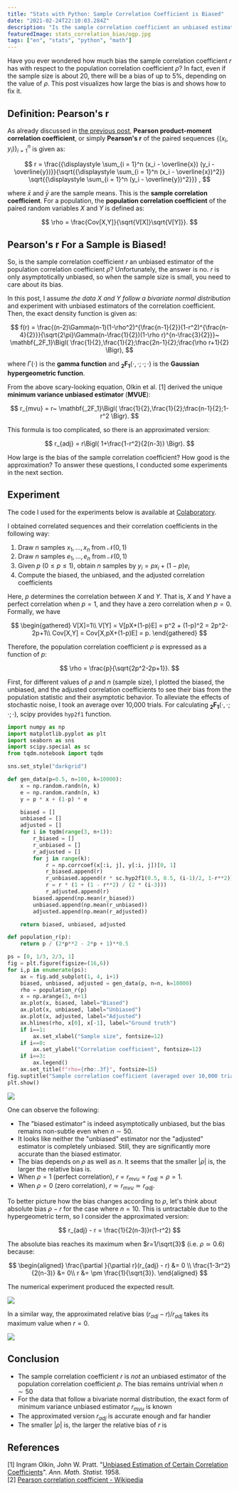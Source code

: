 ```yaml
---
title: "Stats with Python: Sample Correlation Coefficient is Biased"
date: "2021-02-24T22:10:03.284Z"
description: "Is the sample correlation coefficient an unbiased estimator? No! This post visualizes how large its bias is and shows how to fix it."
featuredImage: stats_correlation_bias/ogp.jpg
tags: ["en", "stats", "python", "math"]
---
```


Have you ever wondered how much bias the sample correlation coefficient $r$ has with respect to the population correlation coefficient $\rho$? In fact, even if the sample size is about 20, there will be a bias of up to 5%, depending on the value of $\rho$. This post visualizes how large the bias is and shows how to fix it.

## Definition: Pearson's r
As already discussed in [the previous post](https://hippocampus-garden.com/stats_rank_correlation/#pearson-correlation-coefficient), **Pearson product-moment correlation coefficient**, or simply **Pearson's r** of the paired sequences $\{(x_i,y_i)\}_{i=1}^n$ is given as:

$$
r = \frac{{\displaystyle \sum_{i = 1}^n (x_i - \overline{x})
(y_i - \overline{y})}}{\sqrt{{\displaystyle \sum_{i = 1}^n 
(x_i - \overline{x})^2}} \sqrt{{\displaystyle \sum_{i = 1}^n 
(y_i - \overline{y})^2}}} ,
$$

where $\bar{x}$ and $\bar{y}$ are the sample means. This is the **sample correlation coefficient**. For a population, the **population correlation coefficient** of the paired random variables $X$ and $Y$ is defined as:

$$
\rho = \frac{Cov[X,Y]}{\sqrt{V[X]}\sqrt{V[Y]}}.
$$

## Pearson's r For a Sample is Biased!
So, is the sample correlation coefficient $r$ an unbiased estimator of the population correlation coefficient $\rho$? Unfortunately, the answer is no. $r$ is only asymptotically unbiased, so when the sample size is small, you need to care about its bias.

In this post, I assume *the data $X$ and $Y$ follow a bivariate normal distribution* and experiment with unbiased estimators of the correlation coefficient. Then, the exact density function is given as:

$$
f(r) = \frac{(n-2)\Gamma(n-1)(1-\rho^2)^{\frac{n-1}{2}}(1-r^2)^{\frac{n-4}{2}}}{\sqrt{2\pi}\Gamma(n-\frac{1}{2})(1-\rho r)^{n-\frac{3}{2}}}~ \mathbf{_2F_1}\Bigl( \frac{1}{2},\frac{1}{2};\frac{2n-1}{2};\frac{\rho r+1}{2} \Bigr),
$$

where $\Gamma(\cdot)$ is the **gamma function** and $\mathbf{_2F_1}(\cdot,\cdot;\cdot;\cdot)$ is the **Gaussian hypergeometric function**.

From the above scary-looking equation, Olkin et al. [1] derived the unique **minimum variance unbiased estimator** (**MVUE**):

$$
r_{mvu} = r~  \mathbf{_2F_1}\Bigl( \frac{1}{2},\frac{1}{2};\frac{n-1}{2};1-r^2 \Bigr).
$$

This formula is too complicated, so there is an approximated version:

$$
r_{adj} = r\Bigl( 1+\frac{1-r^2}{2(n-3)} \Bigr).
$$

How large is the bias of the sample correlation coefficient? How good is the approximation? To answer these questions, I conducted some experiments in the next section.

## Experiment
The code I used for the experiments below is available at [Colaboratory](https://colab.research.google.com/drive/1CLhEuKI2Hsx62x7LdDEDqThVthRMo2sm?usp=sharing). 

I obtained correlated sequences and their correlation coefficients in the following way:

1. Draw $n$ samples $x_1,\ldots,x_n$ from $\mathcal{N}(0,1)$ 
2. Draw $n$ samples $e_1,\ldots,e_n$ from $\mathcal{N}(0,1)$ 
3. Given $p$ ($0\leq p\leq1$), obtain $n$ samples by $y_i=px_i+(1-p)e_i$
4. Compute the biased, the unbiased, and the adjusted correlation coefficients

Here, $p$ determines the correlation between $X$ and $Y$. That is, $X$ and $Y$ have a perfect correlation when $p=1$, and they have a zero correlation when $p=0$. Formally, we have

$$
\begin{gathered}
V[X]=1\\
V[Y] = V[pX+(1-p)E] = p^2 + (1-p)^2 = 2p^2-2p+1\\
Cov[X,Y] = Cov[X,pX+(1-p)E] = p.
\end{gathered}
$$

Therefore, the population correlation coefficient $\rho$ is expressed as a function of $p$:

$$
\rho = \frac{p}{\sqrt{2p^2-2p+1}}.
$$

First, for different values of $\rho$ and $n$ (sample size), I plotted the biased, the unbiased, and the adjusted correlation coefficients to see their bias from the population statistic and their asymptotic behavior. To alleviate the effects of stochastic noise, I took an average over 10,000 trials. For calculating $\mathbf{_2F_1}(\cdot,\cdot;\cdot;\cdot)$, scipy provides `hyp2f1` function.

```python
import numpy as np
import matplotlib.pyplot as plt
import seaborn as sns
import scipy.special as sc
from tqdm.notebook import tqdm

sns.set_style("darkgrid")

def gen_data(p=0.5, n=100, k=10000):
    x = np.random.randn(n, k)
    e = np.random.randn(n, k)
    y = p * x + (1-p) * e

    biased = []
    unbiased = []
    adjusted = []
    for i in tqdm(range(3, n+1)):
        r_biased = []
        r_unbiased = []
        r_adjusted = []
        for j in range(k):
            r = np.corrcoef(x[:i, j], y[:i, j])[0, 1]
            r_biased.append(r)
            r_unbiased.append(r * sc.hyp2f1(0.5, 0.5, (i-1)/2, 1-r**2))
            r = r * (1 + (1 - r**2) / (2 * (i-3)))
            r_adjusted.append(r)
        biased.append(np.mean(r_biased))
        unbiased.append(np.mean(r_unbiased))
        adjusted.append(np.mean(r_adjusted))

    return biased, unbiased, adjusted

def population_r(p):
    return p / (2*p**2 - 2*p + 1)**0.5

ps = [0, 1/3, 2/3, 1]
fig = plt.figure(figsize=(16,6))
for i,p in enumerate(ps):
    ax = fig.add_subplot(1, 4, i+1)
    biased, unbiased, adjusted = gen_data(p, n=n, k=10000)
    rho = population_r(p)
    x = np.arange(3, n+1)
    ax.plot(x, biased, label="Biased")
    ax.plot(x, unbiased, label="Unbiased")
    ax.plot(x, adjusted, label="Adjusted")
    ax.hlines(rho, x[0], x[-1], label="Ground truth")
    if i==1:
        ax.set_xlabel("Sample size", fontsize=12)
    if i==0:
        ax.set_ylabel("Correlation coefficient", fontsize=12)
    if i==3:
        ax.legend()
    ax.set_title(f"rho={rho:.3f}", fontsize=15)
fig.suptitle("Sample correlation coefficient (averaged over 10,000 trials)", fontsize=18)
plt.show()
```

![](2021-02-23-21-33-51.png)

One can observe the following:

- The "biased estimator" is indeed asymptotically unbiased, but the bias remains non-subtle even when $n\sim 50$.
- It looks like neither the "unbiased" estimator nor the "adjusted" estimator is completely unbiased. Still, they are significantly more accurate than the biased estimator.
- The bias depends on $\rho$ as well as $n$. It seems that the smaller $|\rho|$ is, the larger the relative  bias is. 
- When $\rho=1$ (perfect correlation), $r=r_{mvu}=r_{adj}=\rho=1$.
- When $\rho=0$ (zero correlation), $r\simeq r_{mvu} \simeq r_{adj}$.

To better picture how the bias changes according to $\rho$, let's think about absolute bias $\rho - r$ for the case where $n=10$. This is untractable due to the hypergeometric term, so I consider the approximated version:

$$
r_{adj} - r = \frac{1}{2(n-3)}r(1-r^2)
$$

The absolute bias reaches its maximum when $r=1/\sqrt{3}$ (i.e. $\rho \simeq 0.6$) because:

$$
\begin{aligned}
\frac{\partial }{\partial r}(r_{adj} - r) &= 0 \\
\frac{1-3r^2}{2(n-3)} &= 0\\
r &= \pm \frac{1}{\sqrt{3}}.
\end{aligned}
$$

The numerical experiment produced the expected result.

![](2021-02-23-21-18-03.png)

In a similar way, the approximated relative bias $(r_{adj} - r)/r_{adj}$ takes its maximum value when $r=0$.

![](2021-02-23-21-03-49.png)

## Conclusion
- The sample correlation coefficient $r$ is *not* an unbiased estimator of the population correlation coefficient $\rho$. The bias remains untrivial when $n\sim 50$
- For the data that follow a bivariate normal distribution, the exact form of minimum variance unbiased estimator $r_{mvu}$ is known
- The approximated version $r_{adj}$ is accurate enough and far handier
- The smaller $|\rho|$ is, the larger the relative bias of $r$ is

## References
[1] Ingram Olkin, John W. Pratt. "[Unbiased Estimation of Certain Correlation Coefficients](https://projecteuclid.org/journals/annals-of-mathematical-statistics/volume-29/issue-1/Unbiased-Estimation-of-Certain-Correlation-Coefficients/10.1214/aoms/1177706717.full)". *Ann. Math. Statist.* 1958.   
[2] [Pearson correlation coefficient - Wikipedia](https://en.wikipedia.org/wiki/Pearson_correlation_coefficient)